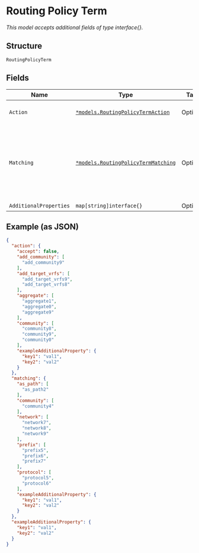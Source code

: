 
# Routing Policy Term

*This model accepts additional fields of type interface{}.*

## Structure

`RoutingPolicyTerm`

## Fields

| Name | Type | Tags | Description |
|  --- | --- | --- | --- |
| `Action` | [`*models.RoutingPolicyTermAction`](../../doc/models/routing-policy-term-action.md) | Optional | when used as import policy |
| `Matching` | [`*models.RoutingPolicyTermMatching`](../../doc/models/routing-policy-term-matching.md) | Optional | zero or more criteria/filter can be specified to match the term, all criteria have to be met |
| `AdditionalProperties` | `map[string]interface{}` | Optional | - |

## Example (as JSON)

```json
{
  "action": {
    "accept": false,
    "add_community": [
      "add_community9"
    ],
    "add_target_vrfs": [
      "add_target_vrfs9",
      "add_target_vrfs8"
    ],
    "aggregate": [
      "aggregate1",
      "aggregate0",
      "aggregate9"
    ],
    "community": [
      "community8",
      "community9",
      "community0"
    ],
    "exampleAdditionalProperty": {
      "key1": "val1",
      "key2": "val2"
    }
  },
  "matching": {
    "as_path": [
      "as_path2"
    ],
    "community": [
      "community4"
    ],
    "network": [
      "network7",
      "network8",
      "network9"
    ],
    "prefix": [
      "prefix5",
      "prefix6",
      "prefix7"
    ],
    "protocol": [
      "protocol5",
      "protocol6"
    ],
    "exampleAdditionalProperty": {
      "key1": "val1",
      "key2": "val2"
    }
  },
  "exampleAdditionalProperty": {
    "key1": "val1",
    "key2": "val2"
  }
}
```

